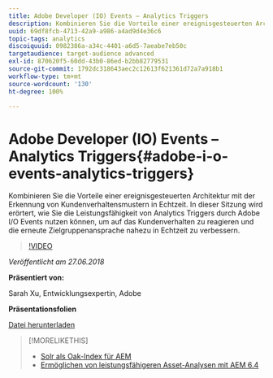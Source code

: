 ```yaml
---
title: Adobe Developer (IO) Events – Analytics Triggers
description: Kombinieren Sie die Vorteile einer ereignisgesteuerten Architektur mit der Erkennung von Kundenverhaltensmustern in Echtzeit. In dieser Sitzung wird erörtert, wie Sie die Leistungsfähigkeit von Analytics Triggers durch Adobe Developer (Adobe I/O) Events nutzen können, um auf das Kundenverhalten zu reagieren und die erneute Zielgruppenansprache nahezu in Echtzeit zu verbessern.
uuid: 69df8fcb-4713-42a9-a986-a4ad9d4e36c6
topic-tags: analytics
discoiquuid: 0982386a-a34c-4401-a6d5-7aeabe7eb50c
targetaudience: target-audience advanced
exl-id: 870620f5-60dd-43b0-86ed-b2bb82779531
source-git-commit: 1792dc318643aec2c12613f621361d72a7a918b1
workflow-type: tm+mt
source-wordcount: '130'
ht-degree: 100%

---
```


# Adobe Developer (IO) Events – Analytics Triggers{#adobe-i-o-events-analytics-triggers}

Kombinieren Sie die Vorteile einer ereignisgesteuerten Architektur mit der Erkennung von Kundenverhaltensmustern in Echtzeit. In dieser Sitzung wird erörtert, wie Sie die Leistungsfähigkeit von Analytics Triggers durch Adobe I/O Events nutzen können, um auf das Kundenverhalten zu reagieren und die erneute Zielgruppenansprache nahezu in Echtzeit zu verbessern.

>[!VIDEO](https://video.tv.adobe.com/v/22809/?quality=9)

*Veröffentlicht am 27.06.2018*

**Präsentiert von:**

Sarah Xu, Entwicklungsexpertin, Adobe

**Präsentationsfolien**

[Datei herunterladen](assets/gems+6+27+18+adobe+io+analytics+triggers.pdf)

<!--
[Get back to the Overview](https://helpx.adobe.com/experience-manager/kt/eseminars/gems/aem-index.html)
-->

>[!MORELIKETHIS]
>
>* [Solr als Oak-Index für AEM](solr-as-an-oak-index-for-aem.md)
>* [Ermöglichen von leistungsfähigeren Asset-Analysen mit AEM 6.4](https://helpx.adobe.com/de/experience-manager/kt/eseminars/experience-insider/exp-asset-analytics-64.html)

<!-- this link is broken: >* [Getting the most out of digital interactions with AEM and Analytics](https://helpx.adobe.com/experience-manager/kt/eseminars/ask-the-expert/aem-getting-the-most-out-of-digital-interactions-with-aem-and-analytics.html) 
-->
